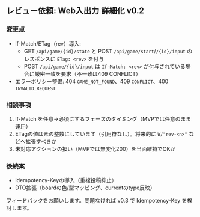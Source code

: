 ## レビュー依頼: Web入出力 詳細化 v0.2

### 変更点
- If-Match/ETag（rev）導入:
  - GET `/api/game/{id}/state` と POST `/api/game/start`/`/{id}/input` のレスポンスに `ETag: <rev>` を付与
  - POST `/api/game/{id}/input` は `If-Match: <rev>` が付与されている場合に厳密一致を要求（不一致は409 CONFLICT）
- エラーポリシー整備: 404 `GAME_NOT_FOUND`、409 `CONFLICT`、400 `INVALID_REQUEST`

### 相談事項
1. If-Match を任意→必須にするフェーズのタイミング（MVPでは任意のまま運用）
2. ETagの値は素の整数にしています（引用符なし）。将来的に `W/"rev-<n>"` などへ拡張すべきか
3. 未対応アクションの扱い（MVPでは無変化200）を当面維持でOKか

### 後続案
- Idempotency-Keyの導入（重複投稿抑止）
- DTO拡張（boardの色/型マッピング、currentのtype反映）

フィードバックをお願いします。問題なければ v0.3 で Idempotency-Key を検討します。

